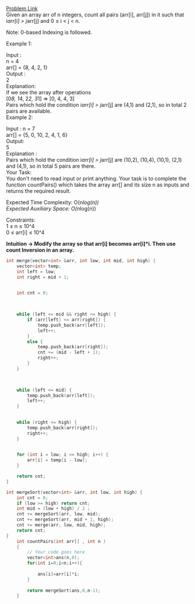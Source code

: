 [Problem Link](https://www.geeksforgeeks.org/problems/count-pairs-in-an-array4145/1)<br>
Given an array arr of n integers, count all pairs (arr[i], arr[j]) in it such that i*arr[i] > j*arr[j] and 0 ≤ i < j < n.<br>

Note: 0-based Indexing is followed.<br>

Example 1:<br>

Input :<br>
n = 4<br>
arr[] = {8, 4, 2, 1}<br>
Output :<br>
2<br>
Explanation:<br>
If we see the array after operations<br>
[0*8, 1*4, 2*2, 3*1] => [0, 4, 4, 3]<br>
Pairs which hold the condition i*arr[i] > j*arr[j] are (4,1) and (2,1), so in total 2 pairs are available.<br>
Example 2:<br>

Input :
n = 7<br>
arr[] = {5, 0, 10, 2, 4, 1, 6}<br>
Output:<br>
5<br>
Explanation :<br>
Pairs which hold the condition i*arr[i] > j*arr[j] are (10,2), (10,4), (10,1), (2,1) and (4,1), so in total 5 pairs are there.<br>
Your Task:  <br>
You don't need to read input or print anything. Your task is to complete the function countPairs() which takes the array arr[] and its size n as inputs and returns the required result.<br>

Expected Time Complexity: O(n*log(n))<br>
Expected Auxiliary Space: O(n*log(n))<br>

Constraints:<br>
1 ≤ n ≤ 10^4<br>
0 ≤ arr[i] ≤ 10^4<br>

__Intuition -> Modify the array so that arr[i] becomes arr[i]*i. Then use count Inversion in an array.__

```C++
int merge(vector<int> &arr, int low, int mid, int high) {
    vector<int> temp; 
    int left = low;      
    int right = mid + 1;  

    
    int cnt = 0;

    

    while (left <= mid && right <= high) {
        if (arr[left] <= arr[right]) {
            temp.push_back(arr[left]);
            left++;
        }
        else {
            temp.push_back(arr[right]);
            cnt += (mid - left + 1); 
            right++;
        }
    }

    

    while (left <= mid) {
        temp.push_back(arr[left]);
        left++;
    }

    
    while (right <= high) {
        temp.push_back(arr[right]);
        right++;
    }

    
    for (int i = low; i <= high; i++) {
        arr[i] = temp[i - low];
    }

    return cnt; 
}

int mergeSort(vector<int> &arr, int low, int high) {
    int cnt = 0;
    if (low >= high) return cnt;
    int mid = (low + high) / 2 ;
    cnt += mergeSort(arr, low, mid);  
    cnt += mergeSort(arr, mid + 1, high); 
    cnt += merge(arr, low, mid, high); 
    return cnt;
}
    int countPairs(int arr[] , int n ) 
    {
        // Your code goes here 
        vector<int>ans(n,0);
        for(int i=0;i<n;i++){
            
            ans[i]=arr[i]*i;
        }
        
        return mergeSort(ans,0,n-1);
    }
```
